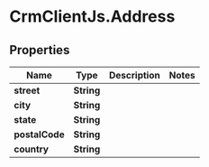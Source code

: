 # CrmClientJs.Address

## Properties

Name | Type | Description | Notes
------------ | ------------- | ------------- | -------------
**street** | **String** |  | 
**city** | **String** |  | 
**state** | **String** |  | 
**postalCode** | **String** |  | 
**country** | **String** |  | 


